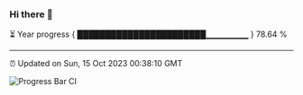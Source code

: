 ### Hi there 👋

⏳ Year progress { ███████████████████████▁▁▁▁▁▁▁ } 78.64 %

---

⏰ Updated on Sun, 15 Oct 2023 00:38:10 GMT

![Progress Bar CI](https://github.com/Shyam-Makwana/GitHub-Actions-Demo/workflows/Progress%20Bar%20CI/badge.svg)
